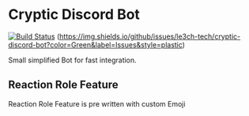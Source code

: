 # Cryptic Discord Bot

[![Build Status](https://github.com/github/opensource.guide/workflows/GitHub%20Actions%20CI/badge.svg)](https://github.com/le3ch-tech/cryptic-discord-bot/graphs/traffic)
(https://img.shields.io/github/issues/le3ch-tech/cryptic-discord-bot?color=Green&label=Issues&style=plastic)

Small simplified Bot for fast integration.

## Reaction Role Feature

Reaction Role Feature is pre written with custom Emoji
